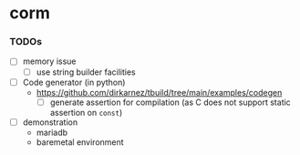 corm
====
### TODOs
- [ ] memory issue
  - [ ] use string builder facilities
- [ ] Code generator (in python)
  - https://github.com/dirkarnez/tbuild/tree/main/examples/codegen
    - [ ] generate assertion for compilation (as C does not support static assertion on `const`) 
- [ ] demonstration
  - mariadb
  - baremetal environment

